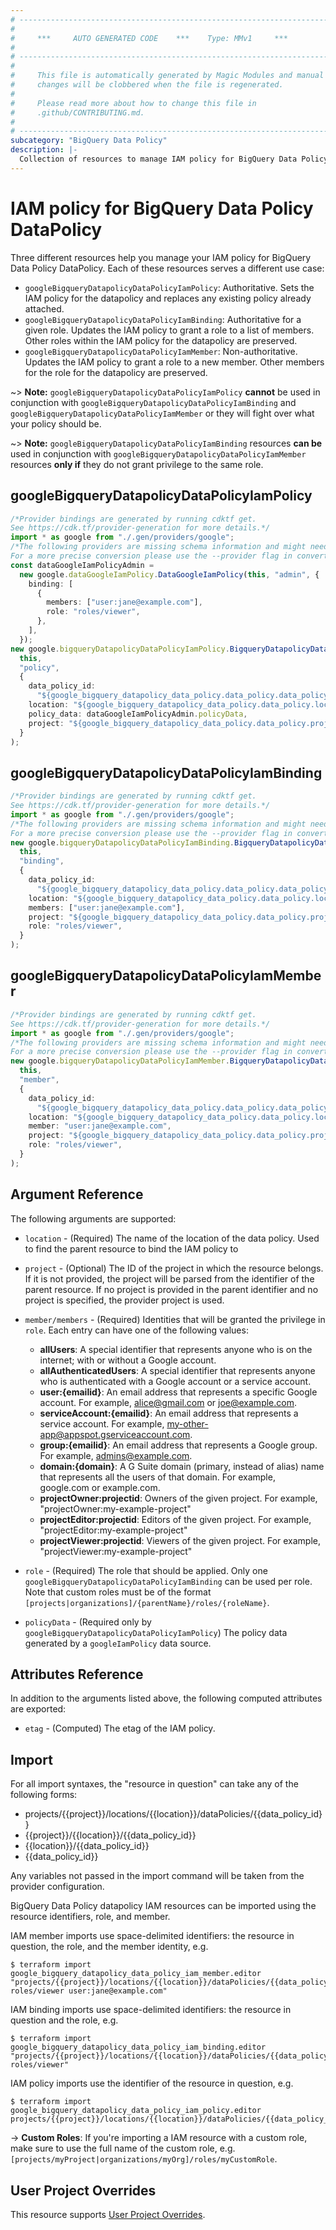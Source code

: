 ```yaml
---
# ----------------------------------------------------------------------------
#
#     ***     AUTO GENERATED CODE    ***    Type: MMv1     ***
#
# ----------------------------------------------------------------------------
#
#     This file is automatically generated by Magic Modules and manual
#     changes will be clobbered when the file is regenerated.
#
#     Please read more about how to change this file in
#     .github/CONTRIBUTING.md.
#
# ----------------------------------------------------------------------------
subcategory: "BigQuery Data Policy"
description: |-
  Collection of resources to manage IAM policy for BigQuery Data Policy DataPolicy
---
```


# IAM policy for BigQuery Data Policy DataPolicy

Three different resources help you manage your IAM policy for BigQuery Data Policy DataPolicy. Each of these resources serves a different use case:

* `googleBigqueryDatapolicyDataPolicyIamPolicy`: Authoritative. Sets the IAM policy for the datapolicy and replaces any existing policy already attached.
* `googleBigqueryDatapolicyDataPolicyIamBinding`: Authoritative for a given role. Updates the IAM policy to grant a role to a list of members. Other roles within the IAM policy for the datapolicy are preserved.
* `googleBigqueryDatapolicyDataPolicyIamMember`: Non-authoritative. Updates the IAM policy to grant a role to a new member. Other members for the role for the datapolicy are preserved.

\~> **Note:** `googleBigqueryDatapolicyDataPolicyIamPolicy` **cannot** be used in conjunction with `googleBigqueryDatapolicyDataPolicyIamBinding` and `googleBigqueryDatapolicyDataPolicyIamMember` or they will fight over what your policy should be.

\~> **Note:** `googleBigqueryDatapolicyDataPolicyIamBinding` resources **can be** used in conjunction with `googleBigqueryDatapolicyDataPolicyIamMember` resources **only if** they do not grant privilege to the same role.

## googleBigqueryDatapolicyDataPolicyIamPolicy

```typescript
/*Provider bindings are generated by running cdktf get.
See https://cdk.tf/provider-generation for more details.*/
import * as google from "./.gen/providers/google";
/*The following providers are missing schema information and might need manual adjustments to synthesize correctly: google.
For a more precise conversion please use the --provider flag in convert.*/
const dataGoogleIamPolicyAdmin =
  new google.dataGoogleIamPolicy.DataGoogleIamPolicy(this, "admin", {
    binding: [
      {
        members: ["user:jane@example.com"],
        role: "roles/viewer",
      },
    ],
  });
new google.bigqueryDatapolicyDataPolicyIamPolicy.BigqueryDatapolicyDataPolicyIamPolicy(
  this,
  "policy",
  {
    data_policy_id:
      "${google_bigquery_datapolicy_data_policy.data_policy.data_policy_id}",
    location: "${google_bigquery_datapolicy_data_policy.data_policy.location}",
    policy_data: dataGoogleIamPolicyAdmin.policyData,
    project: "${google_bigquery_datapolicy_data_policy.data_policy.project}",
  }
);

```

## googleBigqueryDatapolicyDataPolicyIamBinding

```typescript
/*Provider bindings are generated by running cdktf get.
See https://cdk.tf/provider-generation for more details.*/
import * as google from "./.gen/providers/google";
/*The following providers are missing schema information and might need manual adjustments to synthesize correctly: google.
For a more precise conversion please use the --provider flag in convert.*/
new google.bigqueryDatapolicyDataPolicyIamBinding.BigqueryDatapolicyDataPolicyIamBinding(
  this,
  "binding",
  {
    data_policy_id:
      "${google_bigquery_datapolicy_data_policy.data_policy.data_policy_id}",
    location: "${google_bigquery_datapolicy_data_policy.data_policy.location}",
    members: ["user:jane@example.com"],
    project: "${google_bigquery_datapolicy_data_policy.data_policy.project}",
    role: "roles/viewer",
  }
);

```

## googleBigqueryDatapolicyDataPolicyIamMember

```typescript
/*Provider bindings are generated by running cdktf get.
See https://cdk.tf/provider-generation for more details.*/
import * as google from "./.gen/providers/google";
/*The following providers are missing schema information and might need manual adjustments to synthesize correctly: google.
For a more precise conversion please use the --provider flag in convert.*/
new google.bigqueryDatapolicyDataPolicyIamMember.BigqueryDatapolicyDataPolicyIamMember(
  this,
  "member",
  {
    data_policy_id:
      "${google_bigquery_datapolicy_data_policy.data_policy.data_policy_id}",
    location: "${google_bigquery_datapolicy_data_policy.data_policy.location}",
    member: "user:jane@example.com",
    project: "${google_bigquery_datapolicy_data_policy.data_policy.project}",
    role: "roles/viewer",
  }
);

```

## Argument Reference

The following arguments are supported:

*   `location` - (Required) The name of the location of the data policy.
    Used to find the parent resource to bind the IAM policy to

*   `project` - (Optional) The ID of the project in which the resource belongs.
    If it is not provided, the project will be parsed from the identifier of the parent resource. If no project is provided in the parent identifier and no project is specified, the provider project is used.

*   `member/members` - (Required) Identities that will be granted the privilege in `role`.
    Each entry can have one of the following values:
    * **allUsers**: A special identifier that represents anyone who is on the internet; with or without a Google account.
    * **allAuthenticatedUsers**: A special identifier that represents anyone who is authenticated with a Google account or a service account.
    * **user:{emailid}**: An email address that represents a specific Google account. For example, alice@gmail.com or joe@example.com.
    * **serviceAccount:{emailid}**: An email address that represents a service account. For example, my-other-app@appspot.gserviceaccount.com.
    * **group:{emailid}**: An email address that represents a Google group. For example, admins@example.com.
    * **domain:{domain}**: A G Suite domain (primary, instead of alias) name that represents all the users of that domain. For example, google.com or example.com.
    * **projectOwner:projectid**: Owners of the given project. For example, "projectOwner:my-example-project"
    * **projectEditor:projectid**: Editors of the given project. For example, "projectEditor:my-example-project"
    * **projectViewer:projectid**: Viewers of the given project. For example, "projectViewer:my-example-project"

*   `role` - (Required) The role that should be applied. Only one
    `googleBigqueryDatapolicyDataPolicyIamBinding` can be used per role. Note that custom roles must be of the format
    `[projects|organizations]/{parentName}/roles/{roleName}`.

*   `policyData` - (Required only by `googleBigqueryDatapolicyDataPolicyIamPolicy`) The policy data generated by
    a `googleIamPolicy` data source.

## Attributes Reference

In addition to the arguments listed above, the following computed attributes are
exported:

* `etag` - (Computed) The etag of the IAM policy.

## Import

For all import syntaxes, the "resource in question" can take any of the following forms:

* projects/{{project}}/locations/{{location}}/dataPolicies/{{data\_policy\_id}}
* {{project}}/{{location}}/{{data\_policy\_id}}
* {{location}}/{{data\_policy\_id}}
* {{data\_policy\_id}}

Any variables not passed in the import command will be taken from the provider configuration.

BigQuery Data Policy datapolicy IAM resources can be imported using the resource identifiers, role, and member.

IAM member imports use space-delimited identifiers: the resource in question, the role, and the member identity, e.g.

```console
$ terraform import google_bigquery_datapolicy_data_policy_iam_member.editor "projects/{{project}}/locations/{{location}}/dataPolicies/{{data_policy_id}} roles/viewer user:jane@example.com"
```

IAM binding imports use space-delimited identifiers: the resource in question and the role, e.g.

```console
$ terraform import google_bigquery_datapolicy_data_policy_iam_binding.editor "projects/{{project}}/locations/{{location}}/dataPolicies/{{data_policy_id}} roles/viewer"
```

IAM policy imports use the identifier of the resource in question, e.g.

```console
$ terraform import google_bigquery_datapolicy_data_policy_iam_policy.editor projects/{{project}}/locations/{{location}}/dataPolicies/{{data_policy_id}}
```

\-> **Custom Roles**: If you're importing a IAM resource with a custom role, make sure to use the
full name of the custom role, e.g. `[projects/myProject|organizations/myOrg]/roles/myCustomRole`.

## User Project Overrides

This resource supports [User Project Overrides](https://registry.terraform.io/providers/hashicorp/google/latest/docs/guides/provider_reference#user_project_override).
